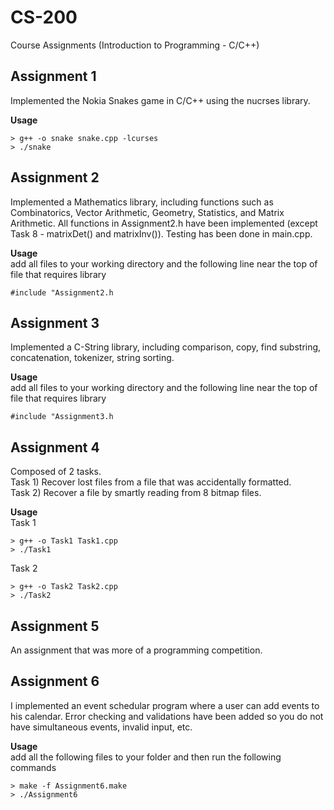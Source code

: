 # CS-200
Course Assignments (Introduction to Programming - C/C++)

## Assignment 1
Implemented the Nokia Snakes game in C/C++ using the nucrses library.

**Usage**
```
> g++ -o snake snake.cpp -lcurses
> ./snake
```

## Assignment 2
Implemented a Mathematics library, including functions such as Combinatorics, Vector Arithmetic, Geometry, Statistics, and 
Matrix Arithmetic. All functions in Assignment2.h have been implemented (except Task 8 - matrixDet() and matrixInv()). Testing 
has been done in main.cpp.

**Usage**  
add all files to your working directory and the following line near the top of file that requires library 
```
#include "Assignment2.h
```

## Assignment 3
Implemented a C-String library, including comparison, copy, find substring, concatenation, tokenizer, string sorting.

**Usage**  
add all files to your working directory and the following line near the top of file that requires library 
```
#include "Assignment3.h
```

## Assignment 4
Composed of 2 tasks.  
Task 1) Recover lost files from a file that was accidentally formatted.  
Task 2) Recover a file by smartly reading from 8 bitmap files.

**Usage**  
Task 1
```
> g++ -o Task1 Task1.cpp
> ./Task1
```
Task 2
```
> g++ -o Task2 Task2.cpp
> ./Task2
```

## Assignment 5
An assignment that was more of a programming competition.

## Assignment 6
I implemented an event schedular program where a user can add events to his calendar. Error checking and 
validations have been added so you do not have simultaneous events, invalid input, etc.

**Usage**  
add all the following files to your folder and then run the following commands  
```
> make -f Assignment6.make
> ./Assignment6
```
